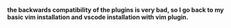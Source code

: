 **the backwards compatibility of the plugins is very bad, so I go back to my basic vim installation and vscode installation with vim plugin.**
